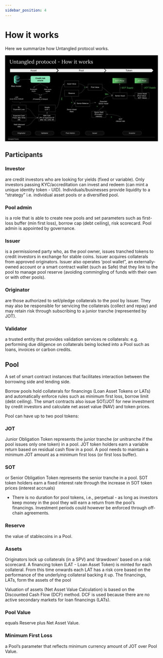 ```yaml
---
sidebar_position: 4
---
```


# How it works

Here we summarize how Untangled protocol works.

![Untangled_How it works](../../user-documentation/img/Untangled_How-it-works.png)


## Participants

### Investor

are credit investors who are looking for yields (fixed or variable). Only investors passing KYC/accreditation can invest and redeem (can mint a unique identity token - UID). Individuals/businesses provide liquidity to a “strategy” i.e. individual asset pools or a diversified pool.

### Pool admin

is a role that is able to create new pools and set parameters such as first-loss buffer (min first loss), borrow cap (debt ceiling), risk scorecard. Pool admin is appointed by governance.

### Issuer

is a permissioned party who, as the pool owner, issues tranched tokens to credit investors in exchange for stable coins. Issuer acquires collaterals from approved originators. Issuer also operates ‘pool wallet”, an externally-owned account or a smart contract wallet (such as Safe) that they link to the pool to manage pool reserve (avoiding commingling of funds with their own or with other pools).

### Originator

are those authorized to sell/pledge collaterals to the pool by Issuer. They may also be responsible for servicing the collaterals (collect and repay) and may retain risk through subscribing to a junior tranche (represented by JOT).

### Validator

a trusted entity that provides validation services re collaterals: e.g. performing due diligence on collaterals being locked into a Pool such as loans, invoices or carbon credits.

## Pool

A set of smart contract instances that facilitates interaction between the borrowing side and lending side.

Borrow pools hold collaterals for financings (Loan Asset Tokens or LATs) and automatically enforce rules such as minimum first loss, borrow limit (debt ceiling). The smart contracts also issue SOT/JOT for new investment by credit investors and calculate net asset value (NAV) and token prices.

Pool can have up to two pool tokens:

### JOT

Junior Obligation Token represents the junior tranche (or unitranche if the pool issues only one token) in a pool. JOT token holders earn a variable return based on residual cash flow in a pool. A pool needs to maintain a minimum JOT amount as a minimum first loss (or first loss buffer).

### SOT

or Senior Obligation Token represents the senior tranche in a pool. SOT token holders earn a fixed interest rate through the increase in SOT token prices (interest accruals)

- There is no duration for pool tokens, i.e., perpetual - as long as investors keep money in the pool they will earn a return from the pool’s financings. Investment periods could however be enforced through off-chain agreements.

### Reserve

the value of stablecoins in a Pool.

### Assets

Originators lock up collaterals (in a SPV) and ‘drawdown' based on a risk scorecard. A financing token (LAT - Loan Asset Token) is minted for each collateral. From this time onwards each LAT has a risk core based on the performance of the underlying collateral backing it up. The financings, LATs, form the assets of the pool

Valuation of assets (Net Asset Value Calculation) is based on the Discounted Cash Flow (DCF) method. DCF is used because there are no active secondary markets for loan financings (LATs).

### Pool Value

equals Reserve plus Net Asset Value.

### Minimum First Loss

a Pool’s parameter that reflects minimum currency amount of JOT over Pool Value.
